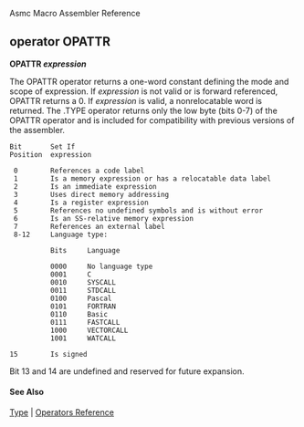 Asmc Macro Assembler Reference

## operator OPATTR

**OPATTR _expression_**

The OPATTR operator returns a one-word constant defining the mode and scope of expression. If _expression_ is not valid or is forward referenced, OPATTR returns a 0. If _expression_ is valid, a nonrelocatable word is returned. The .TYPE operator returns only the low byte (bits 0-7) of the OPATTR operator and is included for compatibility with previous versions of the assembler.

```
Bit       Set If
Position  expression

 0        References a code label
 1        Is a memory expression or has a relocatable data label
 2        Is an immediate expression
 3        Uses direct memory addressing
 4        Is a register expression
 5        References no undefined symbols and is without error
 6        Is an SS-relative memory expression
 7        References an external label
 8-12     Language type:

          Bits     Language

          0000     No language type
          0001     C
          0010     SYSCALL
          0011     STDCALL
          0100     Pascal
          0101     FORTRAN
          0110     Basic
          0111     FASTCALL
          1000     VECTORCALL
          1001     WATCALL

15        Is signed
```

Bit 13 and 14 are undefined and reserved for future expansion.

#### See Also

[Type](type.md) | [Operators Reference](readme.md)
